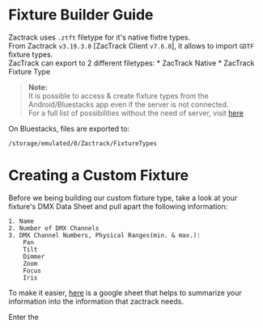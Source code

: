 # Fixture Builder Guide

Zactrack uses `.ztft` filetype for it's native fixtre types.<br>
From Zactrack `v3.19.3.0` [ZacTrack Client `v7.6.0`], it allows to import `GDTF` fixture types.<br>
ZacTrack can export to 2 different filetypes:
	* ZacTrack Native
	* ZacTrack Fixture Type

> **Note:**<br>
It is possible to access & create fixture types from the Android/Bluestacks app even if the server is not connected.<br>
For a full list of possibilities without the need of server, visit [here](zt_Serverless_Connection.md)

On Bluestacks, files are exported to:<br>
```
/storage/emulated/0/Zactrack/FixtureTypes
```

# Creating a Custom Fixture
Before we being building our custom fixture type, take a look at your fixture's DMX Data Sheet and pull apart the following information:
```
1. Name
2. Number of DMX Channels
3. DMX Channel Numbers, Physical Ranges(min. & max.):
	Pan
	Tilt
	Dimmer
	Zoom
	Focus
	Iris
```
To make it easier, [here](https://docs.google.com/spreadsheets/d/1BaPLQeKCo2O8mKZ4Hm6NT0wqThhCdQiBgi9dSIflqUc/edit?usp=sharing) is a google sheet that helps to summarize your information into the information that zactrack needs.

Enter the 